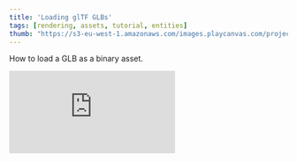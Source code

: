 ```yaml
---
title: 'Loading glTF GLBs'
tags: [rendering, assets, tutorial, entities]
thumb: "https://s3-eu-west-1.amazonaws.com/images.playcanvas.com/projects/12/730738/0641C2-image-75.jpg"
---
```


How to load a GLB as a binary asset.

<div className="iframe-container">
    <iframe loading="lazy" src="https://playcanv.as/p/RIN6pM0I/" title="Loading glTF GLBs" webkitallowfullscreen="true" mozallowfullscreen="true" allow="autoplay" allowfullscreen="true" allowvr="" scrolling="no" frameborder="0" />
</div>
